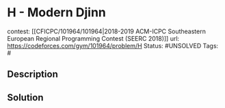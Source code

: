 # H - Modern Djinn

contest: [[CFICPC/101964/101964|2018-2019 ACM-ICPC Southeastern European Regional Programming Contest (SEERC 2018)]]
url: https://codeforces.com/gym/101964/problem/H
Status: #UNSOLVED
Tags: #

## Description

## Solution


